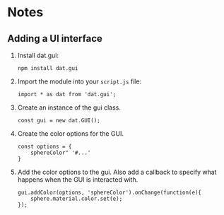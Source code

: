 # Notes

## Adding a UI interface

1. Install dat.gui:
    ```
    npm install dat.gui
    ```

2. Import the module into your `script.js` file:
    ```
    import * as dat from 'dat.gui';
    ```
3. Create an instance of the gui class.
    ```
    const gui = new dat.GUI();
    ```
4. Create the color options for the GUI.
    ```
    const options = {
        sphereColor" '#...'
    }
    ```

5. Add the color options to the gui. Also add a callback to specify what happens when the GUI is interacted with.
    ```
    gui.addColor(options, 'sphereColor').onChange(function(e){
        sphere.material.color.set(e);
    });
    ```
